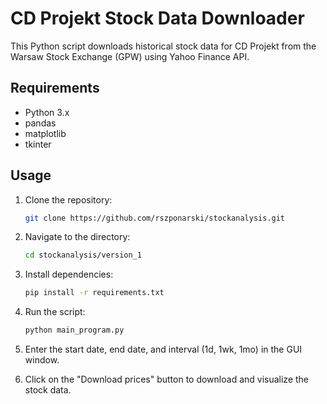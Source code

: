 # CD Projekt Stock Data Downloader

This Python script downloads historical stock data for CD Projekt
from the Warsaw Stock Exchange (GPW) using Yahoo Finance API.

## Requirements

- Python 3.x
- pandas
- matplotlib
- tkinter

## Usage

1. Clone the repository:
    ```sh
    git clone https://github.com/rszponarski/stockanalysis.git

2. Navigate to the directory:

    ```sh
    cd stockanalysis/version_1

3. Install dependencies:
    ```sh
    pip install -r requirements.txt

4. Run the script:
    ```sh
    python main_program.py

5. Enter the start date, end date, and interval (1d, 1wk, 1mo) in the GUI window.

6. Click on the "Download prices" button to download and visualize the stock data.

